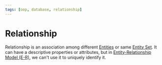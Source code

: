 ```yaml
---
tags: [oop, database, relationship]
---
```


# Relationship

Relationship is an association among different [Entities](202304191954.md) or
same [Entity Set](202304191956.md). It can have a descriptive properties or
attributes, but in [Entity-Relationship Model (E-R)](202302101334.md), we can't
use it to uniquely identify it.
